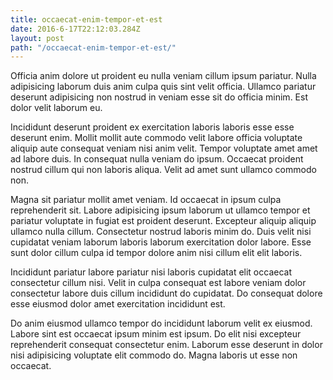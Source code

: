 ```yaml
---
title: occaecat-enim-tempor-et-est
date: 2016-6-17T22:12:03.284Z
layout: post
path: "/occaecat-enim-tempor-et-est/"
---
```


Officia anim dolore ut proident eu nulla veniam cillum ipsum pariatur. Nulla adipisicing laborum duis anim culpa quis sint velit officia. Ullamco pariatur deserunt adipisicing non nostrud in veniam esse sit do officia minim. Est dolor velit laborum eu.

Incididunt deserunt proident ex exercitation laboris laboris esse esse deserunt enim. Mollit mollit aute commodo velit labore officia voluptate aliquip aute consequat veniam nisi anim velit. Tempor voluptate amet amet ad labore duis. In consequat nulla veniam do ipsum. Occaecat proident nostrud cillum qui non laboris aliqua. Velit ad amet sunt ullamco commodo non.

Magna sit pariatur mollit amet veniam. Id occaecat in ipsum culpa reprehenderit sit. Labore adipisicing ipsum laborum ut ullamco tempor et pariatur voluptate in fugiat est proident deserunt. Excepteur aliquip aliquip ullamco nulla cillum. Consectetur nostrud laboris minim do. Duis velit nisi cupidatat veniam laborum laboris laborum exercitation dolor labore. Esse sunt dolor cillum culpa id tempor dolore anim nisi cillum elit elit laboris.

Incididunt pariatur labore pariatur nisi laboris cupidatat elit occaecat consectetur cillum nisi. Velit in culpa consequat est labore veniam dolor consectetur labore duis cillum incididunt do cupidatat. Do consequat dolore esse eiusmod dolor amet exercitation incididunt est.

Do anim eiusmod ullamco tempor do incididunt laborum velit ex eiusmod. Labore sint est occaecat ipsum minim est ipsum. Do elit nisi excepteur reprehenderit consequat consectetur enim. Laborum esse deserunt in dolor nisi adipisicing voluptate elit commodo do. Magna laboris ut esse non occaecat.